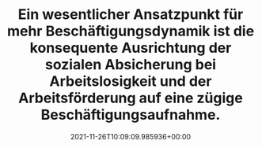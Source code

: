 ---
date: '2021-11-26T10:09:09.985936+00:00'
found_at: '2014-12-18'
found_url: http://www.arbeitgeber.de/www/arbeitgeber.nsf/id/DE_Beschaeftigung
title: 'Ein wesentlicher Ansatzpunkt für mehr Beschäftigungsdynamik ist die konsequente
  Ausrichtung der sozialen Absicherung bei Arbeitslosigkeit und der Arbeitsförderung
  auf eine zügige Beschäftigungsaufnahme. '
---